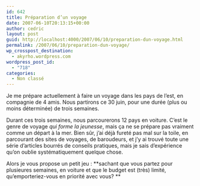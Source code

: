 ```yaml
---
id: 642
title: Préparation d’un voyage
date: 2007-06-10T20:13:15+00:00
author: cedric
layout: post
guid: http://localhost:4000/2007/06/10/preparation-dun-voyage.html
permalink: /2007/06/10/preparation-dun-voyage/
wp_crosspost_destination:
  - akyrho.wordpress.com
wordpress_post_id:
  - "718"
categories:
  - Non classé
---
```

Je me prépare actuellement à faire un voyage dans les pays de l’est, en compagnie de 4 amis. Nous partirons ce 30 juin, pour une durée (plus ou moins déterminée) de trois semaines.

Durant ces trois semaines, nous parcourerons 12 pays en voiture. C’est le genre de voyage _qui forme la jeunesse_, mais ça ne se prépare pas vraiment comme un départ à la mer. Bien sûr, j’ai déjà fureté pas mal sur la toile, en parcourant des sites de voyages, de baroudeurs, et j’y ai trouvé toute une série d’articles bourrés de conseils pratiques, mais je sais d’expérience qu’on oublie systématiquement quelque chose.

Alors je vous propose un petit jeu : \*\*sachant que vous partez pour plusieures semaines, en voiture et que le budget est (très) limité, qu’emporteriez-vous en priorité avec vous? \*\*